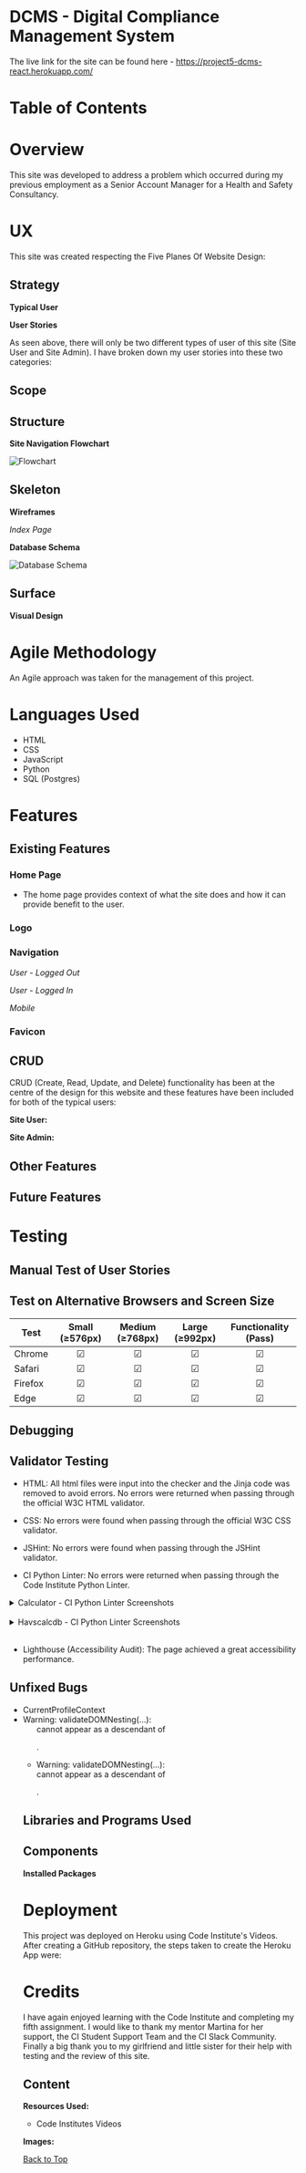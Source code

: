 # DCMS - Digital Compliance Management System

<!-- ![Am I Responsive Image](static/readme_images/am_i_responsive.jpg) -->

The live link for the site can be found here - https://project5-dcms-react.herokuapp.com/

# Table of Contents
<!-- - [Overview](#overview)
- [UX](#ux)
  - [Strategy](#strategy)
  - [Scope](#scope)
  - [Structure](#structure)
  - [Skeleton](#skeleton)
  - [Surface](#surface)
- [Languages Used](#languages-used)
- [Features](#features)
  - [Existing Features](#existing-features)
  - [CRUD](#crud)
  - [Other Features](#other-features)
  - [Future Features](#future-features)
- [Testing](#testing)
  - [Automated Testing](#automated-testing)
  - [Manual Test of User Stories](#manual-test-of-user-stories)
  - [Test on Alternative Browsers and Screen Size](#test-on-alternative-browsers-and-screen-size)
  - [Debugging](#debugging)
  - [Validator Testing](#validator-testing)
  - [Unfixed Bugs](#unfixed-bugs)
- [Libraries and Programs Used](#libraries-and-programs-used)
- [Deployment](#deployment)
- [Credits](#credits)
  - [Content](#content) -->

# Overview

This site was developed to address a problem which occurred during my previous employment as a Senior Account Manager for a Health and Safety Consultancy. 

# UX

This site was created respecting the Five Planes Of Website Design:

## Strategy

**Typical User**

<!-- *Site User*

A typical Site User would be a line manager responsible for the health and safety of their colleagues who are exposed to vibration as part of their duties. They will be required to assess the vibration risk exposed to their colleagues and will do this by completing a risk assessment. 

*Site Admin*

A typical Site Admin may be a Health and Safety Manager or a Director within a medium to large organisation whose employees are exposed to vibration as part of their duties. This company may have 100s of employees required to complete a vibration risk assessment on their behalf and/or have 100s of type of vibration equipment which their employees may use as part of their daily tasks. -->

<!-- The objectives of this site are to:

- Make it quicker and easier for the user to assess a vibration task as all of the information is in a central accessible place
- Improve the users selection of equipment as they are able to decide to use a tool with a lower magnitude now that this information is available to them
- Reduce mistakes from potentially transferring incorrect information from testing reports or manufacturer's instructions
- Improve the uptake of employees assessing their vibration tasks given all of the information will be available to them and it easy to use
- Create a place for the management of company equipment. The database provides a central database of tools so the company is aware of what is being used within the business.  -->

**User Stories** 

As seen above, there will only be two different types of user of this site (Site User and Site Admin). I have broken down my user stories into these two categories:

<!-- *As a Site User:*

| Epic   |   ID   |      User Story     |  Story Points |
|--------|:------:|:--------------------|:-------------:|
|Calculator|1A|**View Calculator**: I can View the Calculator so that I can start to assess the vibration exposure of a new task.|4|
||1B|**Add Equipment to Calculator**: I can Add Equipment to a new Project so that I can include the equipment being used during a task to then assess the vibration exposure.|2|
||1C|**View Calculator Equipment Details**: I can View Calculator Equipment Details so that I can view the partial exposure limits of the item.|3|
||1D|**Edit Equipment Details in Calculator**: I can Edit Equipment Details in an Existing Project so that I can update equipment details where the duration of use has changed.|2|
||1E|**Delete Equipment in Calculator**: I can Delete Equipment in an Existing Project so that I can remove equipment which my no longer be used in a task.|2|
||1F|**Reset Calculator**: I can Reset Calculator so that I can assess a new task.|1|
||1G|**Calculate Exposure Details**: I can Calculate Exposure Details so that I can assess the overall exposure to vibration of a task.|3|
|Equipment (Site User)|2A|**View Equipment List**: I can View the Equipment List so that I can ensure the equipment needed for their calculation us available.|4|
||2B|**View Equipment Details**: I can View Equipment Details so that I can view the exposure limits of various items and decide which equipment is the safest to use.|3|
|Supplementary Site Features|3A|**Account Registration**: I can Register an Account so that I can access the system to assess a task with the calculator.|4|
||3B|**Equipment Pagination**: I can View a Paginated List of Equipment so that I can easily find equipment and view it's details.|1|

*As a Site Admin:*

| Epic   |   ID   |      User Story     |  Story Points |
|--------|:------:|:--------------------|:-------------:|
|Equipment (Site Admin)|4A|**Add equipment**: I can Add Equipment so that It is available for a user to included it within a calculator.|3|
||4B|**Edit Equipment Details**: I can Edit Equipment Details so that The most up to date information is available to the user.|1|
||4C|**Delete Equipment**: I can Delete Equipment so that It is no longer available to be used in a calculator.|1|
||4D|**Add Categories**: I can Add a Category so that It is available to be allocated to equipment.|3|
||4E|**Edit Categories**: I can Edit a Category so that The correct category can be allocated to equipment.|1|
||4F|**Delete Categories**: I can Delete a Category so that It is no longer available to be allocated to equipment.|1| -->

## Scope

<!-- An MVP (Minimum Viable Product) approach was taken to the development of this site. The main features deemed as basic requirements for this site where:

- Account Registration
- CRUD Functionality (Both Site User and Site Admin)
- Device Responsiveness

For detailed explanation of all existing features see [Existing Features](#existing-features). While [Future Features](#future-features) where still within the possible scope of this project, they were deemed unnecessary at this point in time. -->

## Structure

**Site Navigation Flowchart**

![Flowchart](src/assets/README_images/flowchart.png)

## Skeleton

**Wireframes**

*Index Page*

<!-- ![Index Page Wireframe](static/readme_images/index_wireframe.jpg) -->

**Database Schema**

<!-- After initially setting out all of the information required for the site, I used data normalisation to structure each relational model to help reduce data redundancy and improve data integrity. -->

![Database Schema](src/assets/README_images/data_model.png)

## Surface

**Visual Design**

<!-- I selected 'Raleway' as the font style used throughout the site to keep it simple.

The heading background colour of light blue (rgb(108, 171, 221)) was also selected to keep with the minimalist style. I wanted to keep the main background white but then use the colours of the heading background for table headings to ensure that they were the main central focus of the page. Different colours have been used for the buttons on the site to make these easily distinguishable.

Icons were added to buttons throughout the site to aid the understanding of the functionality of that button. -->

# Agile Methodology

An Agile approach was taken for the management of this project. 

<!-- - User stories were written for each of the sites features. These included details of both acceptance criteria and the a list of tasks required to complete them.
- The user stories where then managed in a Kanban board which was created in [GitHub Projects](https://github.com/users/TuckerFaulk/projects/4/views/1?visibleFields=%5B%22Title%22%2C%22Assignees%22%2C%22Status%22%2C%22Labels%22%2C%22Milestone%22%5D). The kanban board was split into three columns: To do, In Progress, and Done.
- User stories were then prioritized with the MoSCoW approach and labels where used to manage this. -->

# Languages Used

- HTML
- CSS
- JavaScript
- Python
- SQL (Postgres)

# Features

## Existing Features

### Home Page

- The home page provides context of what the site does and how it can provide benefit to the user.

<!-- ![Home Page](static/readme_images/home-page.jpg) -->

### Logo

<!-- ![Logo](static/readme_images/logo.jpg) -->

### Navigation

*User - Logged Out*

<!-- ![Navigation](static/readme_images/navbar_logged_out.jpg) -->

*User - Logged In*

<!-- ![Navigation - User Logged In](static/readme_images/navbar_logged_in.jpg) -->

*Mobile*

<!-- ![Navigation - Mobile](static/readme_images/navbar_mobile.jpg) -->

### Favicon

<!-- ![Favicon](static/readme_images/android-chrome-192x192.png) -->





## CRUD

CRUD (Create, Read, Update, and Delete) functionality has been at the centre of the design for this website and these features have been included for both of the typical users:

**Site User:**

<!-- - CREATE: A site user can add equipment to their calculator
- READ: A site user can view equipment details in their calculator and also in the equipment list
- UPDATE: A site user can edit details of equipment in their calculator
- DELETE: A site user can delete equipment from their calculator -->

**Site Admin:**

<!-- - CREATE: A site admin can add equipment/categories to the equipment/categories list through the admin site
- READ: A site admin can view details of equipment in the equipment list through the admin site
- UPDATE: A site admin can edit equipment/categories in the equipment/categories list through the admin site
- DELETE: A site admin can delete equipment/categories from the equipment/categories list through the admin site -->

## Other Features


## Future Features

<!-- - **Add Projects:** As a Site User I can Add a Project so that instead of resetting my calculator for a new task, I can create a new project and add to a new calculator (saving ones previously created to go back to). -->

# Testing

## Manual Test of User Stories



## Test on Alternative Browsers and Screen Size

|   Test   |   Small (≥576px) |  Medium (≥768px)   |   Large (≥992px)   |   Functionality (Pass)   |
|----------|:----------------:|:------------------:|:------------------:|:------------------------:|
|Chrome    |      ☑           |         ☑         |         ☑         |            ☑             |
|Safari    |      ☑           |         ☑         |         ☑         |            ☑             |
|Firefox   |      ☑           |         ☑         |         ☑         |            ☑             |
|Edge      |      ☑           |         ☑         |         ☑         |            ☑             |

## Debugging



## Validator Testing

- HTML: All html files were input into the checker and the Jinja code was removed to avoid errors. No errors were returned when passing through the official W3C HTML validator. 

<!-- ![HTML W3C Validator](static/readme_images/html-w3c-validator.jpg) -->

- CSS: No errors were found when passing through the official W3C CSS validator.

<!-- ![CSS W3C Validator](static/readme_images/css-validation.jpg) -->

- JSHint: No errors were found when passing through the JSHint validator.

<!-- ![JSHint](static/readme_images/jshint.jpg) -->

- CI Python Linter: No errors were returned when passing through the Code Institute Python Linter.

<details>
<summary>Calculator - CI Python Linter Screenshots</summary>

<!-- *admin.py*

![Admin - CI Python Linter](static/readme_images/admin-ci-linter.jpg)

*apps.py*

![Apps - CI Python Linter](static/readme_images/apps-ci-linter.jpg)

*forms.py*

![Forms - CI Python Linter](static/readme_images/forms-ci-linter.jpg)

*models.py*

![Models - CI Python Linter](static/readme_images/models-ci-linter.jpg)

*urls.py*

![URLs - CI Python Linter](static/readme_images/urls-ci-linter.jpg)

*views.py*

![Views - CI Python Linter](static/readme_images/views-ci-linter.jpg) -->

</details>
<br/>
<details>
<summary>Havscalcdb - CI Python Linter Screenshots</summary>

*urls.py*

<!-- ![URLs - CI Python Linter](static/readme_images/urls-havscalcdb-ci-linter.jpg) -->

</details>
<br/>

- Lighthouse (Accessibility Audit): The page achieved a great accessibility performance.

<!-- ![Lighthouse Accessibility Audit](static/readme_images/lighthouse.jpg) -->

## Unfixed Bugs

- CurrentProfileContext
- Warning: validateDOMNesting(...): <ul> cannot appear as a descendant of <p>.
- Warning: validateDOMNesting(...): <div> cannot appear as a descendant of <p>.

## Libraries and Programs Used

<!-- - Github: Store Repository
- Gitpod: IDE
- Heroku: Site Deployment
- Cloudinary: Serving static media files
- ElephantSQL: PostgreSQL database hosting
- Google Chrome, Microsoft Edge, Mozilla Firefox, Safari: Site testing on alternative browsers
- Chrome Dev Tools: Debugging and CSS testing of the site
- Microsoft OneNote: Planning notes for the project
- Microsoft Whiteboard: Developing wireframes
- Am I Responsive: Screenshots of the final project for the README file
- Lucid Charts: Planning the site process with a flow diagram
- Adobe Photoshop: Photo editing
- Bootstrap: CSS Styling
- Google Fonts: for the font families
- Font Awesome: to add icons to the site
- Real Favicon Generator: Creating Favicon
- ReactJS : To build the components that would collectively form the front-end application.
- React-Bootstrap : The styling library that has aided to the layout of the site, and which was introduced to us during the course of the program.
- Django : Used to build the backend database that serves as an API for the front-end project. -->


## Components

<!-- axiosDefault.js : for ease of communication with the backend API.
Asset.js : to supply the loading spinner & user avatar throughout the site.
DropdownMenu.js : to allow users to edit/delete their Articles, Events & Posts.
CurrentUserContext.js : confirm users logged-in status to determine what functionality is available to that user.
ProfileDataContext.js : provide un/follow ability to other users across PopProf & ProfPage components.
ToggleCollapse.js : whilst this component has only been applied to the NavBarMini, it could in theory be applied to additional dropdown menus installed into the site in the future to allow for the automatic collapse of an element upon mouse click.
useRedirect.js : redirects a user to another page if they are not authorised to be on the page they are trying to access.
utils.js : supplies functionality to all of the components that utilise the Infinite Scroll. -->

**Installed Packages**

<!-- - Cloudinary (1.30.0)
- Dj-database-url (0.5.0)
- Django (3.2.16)
- Django-allauth (0.51.0)
- Django-crispy-forms (1.14.0)
- Gunicorn (20.1.0)
- Psycopg2 (2.9.5)
- Coverage (7.0.5) -->

# Deployment

This project was deployed on Heroku using Code Institute's Videos. After creating a GitHub repository, the steps taken to create the Heroku App were:

<!-- TBC -->

# Credits

I have again enjoyed learning with the Code Institute and completing my fifth assignment. I would like to thank my mentor Martina for her support, the CI Student Support Team and the CI Slack Community. Finally a big thank you to my girlfriend and little sister for their help with testing and the review of this site.

## Content

**Resources Used:**

- Code Institutes Videos

**Images:**

<!-- - [Jackhammer](https://www.istockphoto.com/photo/working-on-a-road-construction-gm164526286-23495173) -->



[Back to Top](#table-of-contents)